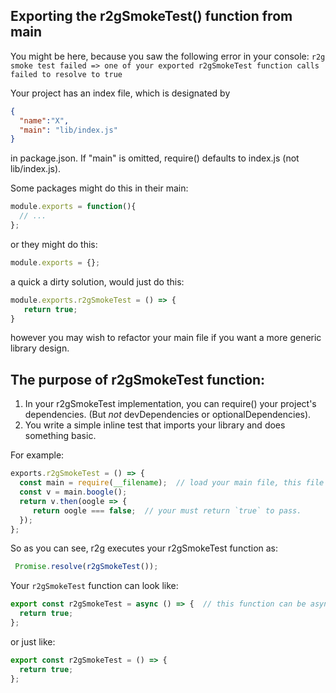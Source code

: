 

## Exporting the r2gSmokeTest() function from main

You might be here, because you saw the following error in your console:
`r2g smoke test failed => one of your exported r2gSmokeTest function calls failed to resolve to true`

Your project has an index file, which is designated by

```json
{
  "name":"X",
  "main": "lib/index.js"
}
```

in package.json. If "main" is omitted, require() defaults to index.js (not lib/index.js).


Some packages might do this in their main:

```js
module.exports = function(){
  // ...
};
```

or they might do this:

```js
module.exports = {};
```

a quick a dirty solution, would just do this:

```js
module.exports.r2gSmokeTest = () => {
   return true;
}
```

however you may wish to refactor your main file if you
want a more generic library design.


## The purpose of r2gSmokeTest function:


1. In your r2gSmokeTest implementation, you can require() your project's dependencies. (But *not* devDependencies or optionalDependencies).
2. You write a simple inline test that imports your library and does something basic.


For example:

```js
exports.r2gSmokeTest = () => {
  const main = require(__filename);  // load your main file, this file of course
  const v = main.boogle();
  return v.then(oogle => {
     return oogle === false;  // your must return `true` to pass.
  });
};
```


So as you can see, r2g executes your r2gSmokeTest function as:

```js
 Promise.resolve(r2gSmokeTest());
```


Your `r2gSmokeTest` function can look like:

```js
export const r2gSmokeTest = async () => {  // this function can be async
  return true;
};
```

or just like:

```js
export const r2gSmokeTest = () => {
  return true;
};
```
